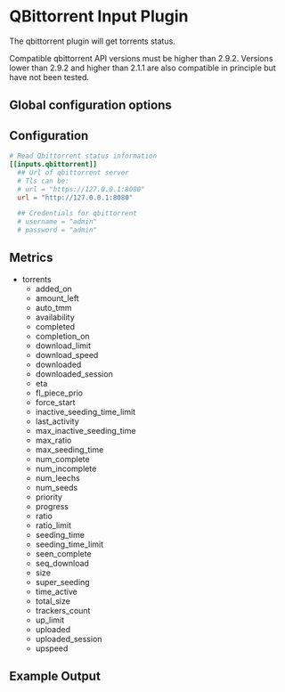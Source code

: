 # QBittorrent Input Plugin

The qbittorrent plugin will get torrents status.

Compatible qbittorrent API versions must be higher than 2.9.2. 
Versions lower than 2.9.2 and higher than 2.1.1 are also compatible 
in principle but have not been tested.

## Global configuration options

## Configuration

```toml @sample.conf
# Read Qbittorrent status information
[[inputs.qbittorrent]]
  ## Url of qbittorrent server
  # Tls can be:
  # url = "https://127.0.0.1:8080"
  url = "http://127.0.0.1:8080"

  ## Credentials for qbittorrent
  # username = "admin"
  # password = "admin"
```

## Metrics 
- torrents
  - added_on
  - amount_left
  - auto_tmm
  - availability
  - completed
  - completion_on
  - download_limit
  - download_speed
  - downloaded
  - downloaded_session
  - eta
  - fl_piece_prio
  - force_start
  - inactive_seeding_time_limit
  - last_activity
  - max_inactive_seeding_time
  - max_ratio
  - max_seeding_time
  - num_complete
  - num_incomplete
  - num_leechs
  - num_seeds
  - priority
  - progress
  - ratio
  - ratio_limit
  - seeding_time
  - seeding_time_limit
  - seen_complete
  - seq_download
  - size
  - super_seeding
  - time_active
  - total_size
  - trackers_count
  - up_limit
  - uploaded
  - uploaded_session
  - upspeed

## Example Output
